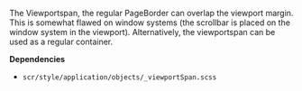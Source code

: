 The Viewportspan, the regular PageBorder can overlap the viewport margin. This is somewhat flawed on window systems (the scrollbar is placed on the window system in the viewport). Alternatively, the viewportspan can be used as a regular container.

**Dependencies**
- `scr/style/application/objects/_viewportSpan.scss`
